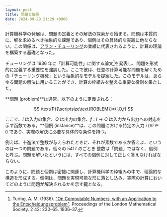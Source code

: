 ```yaml
---
layout: post
title: 問題と個例
date: 2024-09-29 21:29 +0900
---
```


計算機科学の発展は、問題の定義とその解法の探索から始まる。問題は本質的に、解を求めるべき抽象的な課題であり、個例はその具体的な実践に他ならない。この関係は、[アラン・チューリング](https://ja.wikipedia.org/?curid=3449)の業績に代表されるように、計算の理論を構築する基礎となった。

チューリングは $1936$ 年に「計算可能性」に関する論文[^1]を発表し、問題を形式的に定義する重要性を強調した。ここで彼は、任意の計算可能な問題を解くための「チューリング機械」という抽象的なモデルを提案した。このモデルは、あらゆる問題の解決に用いることができ、計算の枠組みを整える重要な役割を果たした。

[^1]: Turing, A. M. (1936). ["On Computable Numbers, with an Application to the Entscheidungsproblem"](https://doi.org/10.1112/plms/s2-42.1.230). Proceedings of the London Mathematical Society. 2 42: 230–65. 1936–37.

**問題 (problem)**は通常、以下のように定義される：

$$
\text{P}{\scriptsize\text{ROBLEM}}=(I,O,f)
$$

ここで、$I$ は入力の集合、$O$ は出力の集合、$f: I \to O$ は入力から出力への対応を示す函数である。**個例 (instance)**は、この問題における特定の入力 $i~(\forall i\in I)$ であり、実際の解決に必要な具体的な条件を持つ。

例えば、十進法で整数が与えられたときに、それが素数であるか答えよ、というのは一つの問題である。個々の $5417$ のごとき
整数は「問題」ではなく、個例と呼ぶ。問題を解いたというには、すべての個例に対して正しく答えなければならない。

このように、問題と個例は密接に関連し、計算機科学の枠組みの中で、理論的な構造を形成する。個例は、問題を実現可能な形に落とし込み、実際の計算においてどのように問題が解決されるかを示す鍵となる。
